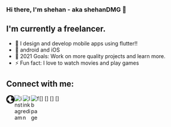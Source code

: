 ### Hi there, I'm shehan - aka shehanDMG 👋

## I'm currently a freelancer. 
- 🔭 I design and develop mobile apps using flutter!!
- 🌱 android and iOS
- 🥅 2021 Goals: Work on more quality projects and learn more.
- ⚡ Fun fact: I love to watch movies and play games

## Connect with me:
[<img align="left" alt="dmgcoding.com" width="22px" src="https://raw.githubusercontent.com/iconic/open-iconic/master/svg/globe.svg" />]
[<img align="left" alt="instagram" width="22px" src="https://cdn.jsdelivr.net/npm/simple-icons@v3/icons/instagram.svg" />]
[<img align="left" alt="linkedin" width="22px" src="https://cdn.jsdelivr.net/npm/simple-icons@v3/icons/linkedin.svg" />]
[<img align="left" alt="fb page" width="22px" src="https://cdn.jsdelivr.net/npm/simple-icons@v3/icons/facebook.svg" />]
